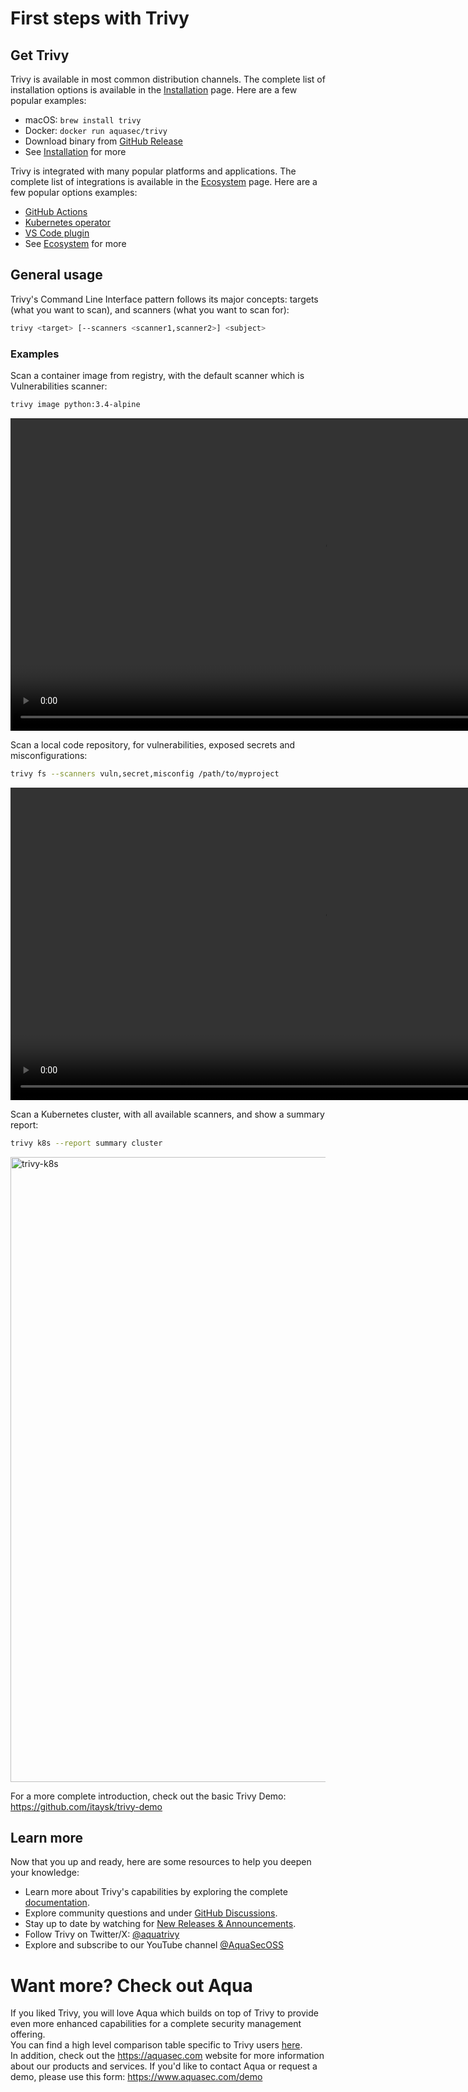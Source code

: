 # First steps with Trivy

## Get Trivy

Trivy is available in most common distribution channels. The complete list of installation options is available in the [Installation](./installation.md) page. Here are a few popular examples:

- macOS: `brew install trivy`
- Docker: `docker run aquasec/trivy`
- Download binary from [GitHub Release](https://github.com/aquasecurity/trivy/releases/latest/)
- See [Installation](./installation.md) for more

Trivy is integrated with many popular platforms and applications. The complete list of integrations is available in the [Ecosystem](../ecosystem/index.md) page. Here are a few popular options examples:

- [GitHub Actions](https://github.com/aquasecurity/trivy-action)
- [Kubernetes operator](https://github.com/aquasecurity/trivy-operator)
- [VS Code plugin](https://github.com/aquasecurity/trivy-vscode-extension)
- See [Ecosystem](../ecosystem/index.md) for more

## General usage

Trivy's Command Line Interface pattern follows its major concepts: targets (what you want to scan), and scanners (what you want to scan for):

```bash
trivy <target> [--scanners <scanner1,scanner2>] <subject>
```

### Examples

Scan a container image from registry, with the default scanner which is Vulnerabilities scanner:

```bash
trivy image python:3.4-alpine
```

<video width="1000" muted controls>
  <source src="https://user-images.githubusercontent.com/1161307/171013513-95f18734-233d-45d3-aaf5-d6aec687db0e.mov" type="video/mp4" />
</video>

Scan a local code repository, for vulnerabilities, exposed secrets and misconfigurations:

```bash
trivy fs --scanners vuln,secret,misconfig /path/to/myproject
```

<video width="1000" muted controls>
  <source src="https://user-images.githubusercontent.com/1161307/171013917-b1f37810-f434-465c-b01a-22de036bd9b3.mov" type="video/mp4" />
</video>

Scan a Kubernetes cluster, with all available scanners, and show a summary report:

```bash
trivy k8s --report summary cluster
```

<img src="../imgs/trivy-k8s.png" width="1000" alt="trivy-k8s"/>

For a more complete introduction, check out the basic Trivy Demo: <https://github.com/itaysk/trivy-demo>

## Learn more

Now that you up and ready, here are some resources to help you deepen your knowledge:

- Learn more about Trivy's capabilities by exploring the complete [documentation](../docs/index.md).
- Explore community questions and under [GitHub Discussions](https://github.com/aquasecurity/trivy/discussions).
- Stay up to date by watching for [New Releases & Announcements](https://github.com/aquasecurity/trivy/discussions/categories/announcements).
- Follow Trivy on Twitter/X: [@aquatrivy](https://x.com/aquatrivy)
- Explore and subscribe to our YouTube channel [@AquaSecOSS](http://youtube.com/@aquasecoss)

# Want more? Check out Aqua

If you liked Trivy, you will love Aqua which builds on top of Trivy to provide even more enhanced capabilities for a complete security management offering.  
You can find a high level comparison table specific to Trivy users [here](../commercial/compare.md).  
In addition, check out the <https://aquasec.com> website for more information about our products and services.
If you'd like to contact Aqua or request a demo, please use this form: <https://www.aquasec.com/demo>
